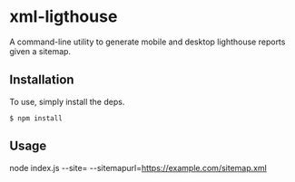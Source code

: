 # xml-ligthouse

A command-line utility to generate mobile and desktop lighthouse reports given a sitemap. 


## Installation

To use, simply install the deps.

```
$ npm install
```

## Usage

node index.js --site=<sitename> --sitemapurl=<https://example.com/sitemap.xml>
